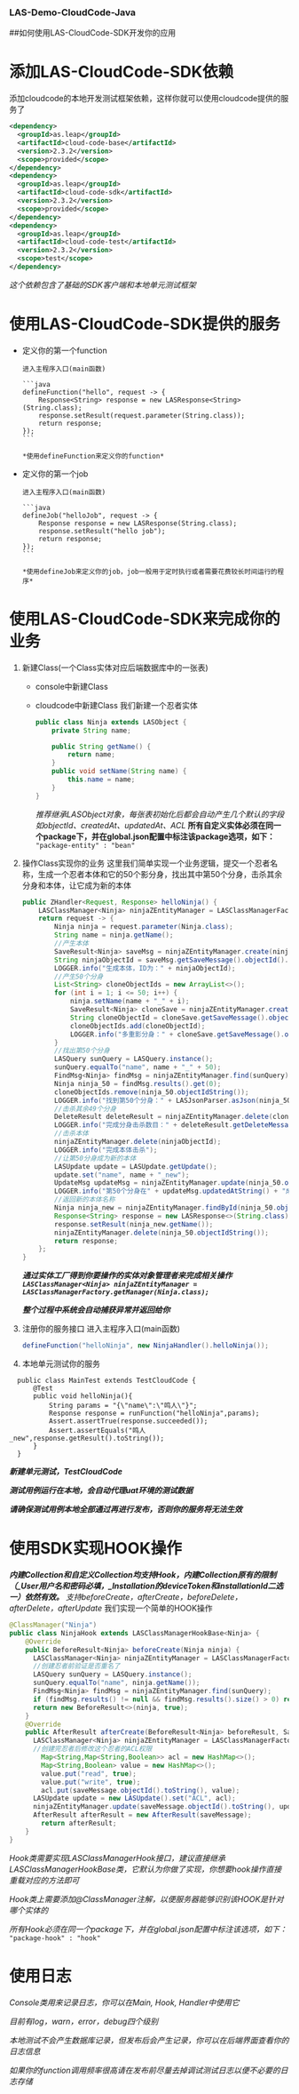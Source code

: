 ### LAS-Demo-CloudCode-Java

##如何使用LAS-CloudCode-SDK开发你的应用

# 添加LAS-CloudCode-SDK依赖

添加cloudcode的本地开发测试框架依赖，这样你就可以使用cloudcode提供的服务了

```xml
<dependency>
  <groupId>as.leap</groupId>
  <artifactId>cloud-code-base</artifactId>
  <version>2.3.2</version>
  <scope>provided</scope>
</dependency>
<dependency>
  <groupId>as.leap</groupId>
  <artifactId>cloud-code-sdk</artifactId>
  <version>2.3.2</version>
  <scope>provided</scope>
</dependency>
<dependency>
  <groupId>as.leap</groupId>
  <artifactId>cloud-code-test</artifactId>
  <version>2.3.2</version>
  <scope>test</scope>
</dependency>
```

*这个依赖包含了基础的SDK客户端和本地单元测试框架*
    
# 使用LAS-CloudCode-SDK提供的服务

- 定义你的第一个function

      进入主程序入口(main函数)
      
      ```java
      defineFunction("hello", request -> {
          Response<String> response = new LASResponse<String>(String.class);
          response.setResult(request.parameter(String.class));
          return response;
      });
      ```
         
      *使用defineFunction来定义你的function*
  
- 定义你的第一个job

      进入主程序入口(main函数)
      
      ```java
      defineJob("helloJob", request -> {
          Response response = new LASResponse(String.class);
          response.setResult("hello job");
          return response;
      });
      ```
      
      *使用defineJob来定义你的job，job一般用于定时执行或者需要花费较长时间运行的程序*

# 使用LAS-CloudCode-SDK来完成你的业务
1. 新建Class(一个Class实体对应后端数据库中的一张表)
    + console中新建Class
    + cloudcode中新建Class
        我们新建一个忍者实体
        
        ```java
        public class Ninja extends LASObject {
            private String name;
        
            public String getName() {
                return name;
            }
            public void setName(String name) {
                this.name = name;
            }
        }
        ```
        
        *推荐继承LASObject对象，每张表初始化后都会自动产生几个默认的字段如objectId、createdAt、updatedAt、ACL*
        **所有自定义实体必须在同一个package下，并在global.json配置中标注该package选项，如下：**
        `"package-entity" : "bean"`
2. 操作Class实现你的业务
    这里我们简单实现一个业务逻辑，提交一个忍者名称，生成一个忍者本体和它的50个影分身，找出其中第50个分身，击杀其余分身和本体，让它成为新的本体

    ```java
    public ZHandler<Request, Response> helloNinja() {
        LASClassManager<Ninja> ninjaZEntityManager = LASClassManagerFactory.getManager(Ninja.class);
        return request -> {
            Ninja ninja = request.parameter(Ninja.class);
            String name = ninja.getName();
            //产生本体
            SaveResult<Ninja> saveMsg = ninjaZEntityManager.create(ninja);
            String ninjaObjectId = saveMsg.getSaveMessage().objectId().toString();
            LOGGER.info("生成本体，ID为：" + ninjaObjectId);
            //产生50个分身
            List<String> cloneObjectIds = new ArrayList<>();
            for (int i = 1; i <= 50; i++) {
                ninja.setName(name + "_" + i);
                SaveResult<Ninja> cloneSave = ninjaZEntityManager.create(ninja);
                String cloneObjectId = cloneSave.getSaveMessage().objectId().toString();
                cloneObjectIds.add(cloneObjectId);
                LOGGER.info("多重影分身：" + cloneSave.getSaveMessage().objectId().toString());
            }
            //找出第50个分身
            LASQuery sunQuery = LASQuery.instance();
            sunQuery.equalTo("name", name + "_" + 50);
            FindMsg<Ninja> findMsg = ninjaZEntityManager.find(sunQuery);
            Ninja ninja_50 = findMsg.results().get(0);
            cloneObjectIds.remove(ninja_50.objectIdString());
            LOGGER.info("找到第50个分身：" + LASJsonParser.asJson(ninja_50));
            //击杀其余49个分身
            DeleteResult deleteResult = ninjaZEntityManager.delete(cloneObjectIds.toArray(new String[cloneObjectIds.size()]));
            LOGGER.info("完成分身击杀数目：" + deleteResult.getDeleteMessage().number());
            //击杀本体
            ninjaZEntityManager.delete(ninjaObjectId);
            LOGGER.info("完成本体击杀");
            //让第50分身成为新的本体
            LASUpdate update = LASUpdate.getUpdate();
            update.set("name", name + "_new");
            UpdateMsg updateMsg = ninjaZEntityManager.update(ninja_50.objectIdString(), update);
            LOGGER.info("第50个分身在" + updateMsg.updatedAtString() + "成为新的本体");
            //返回新的本体名称
            Ninja ninja_new = ninjaZEntityManager.findById(ninja_50.objectIdString());
            Response<String> response = new LASResponse<>(String.class);
            response.setResult(ninja_new.getName());
            ninjaZEntityManager.delete(ninja_50.objectIdString());
            return response;
        };
    }
    ```

    ***通过实体工厂得到你要操作的实体对象管理者来完成相关操作
    `LASClassManager<Ninja> ninjaZEntityManager = LASClassManagerFactory.getManager(Ninja.class);`***
    
    ***整个过程中系统会自动捕获异常并返回给你***        
3. 注册你的服务接口
    进入主程序入口(main函数)

    ```java
    defineFunction("helloNinja", new NinjaHandler().helloNinja());
    ```
    
4. 本地单元测试你的服务

  ```
    public class MainTest extends TestCloudCode {
        @Test
        public void helloNinja(){
            String params = "{\"name\":\"鸣人\"}";
            Response response = runFunction("helloNinja",params);
            Assert.assertTrue(response.succeeded());
            Assert.assertEquals("鸣人_new",response.getResult().toString());
        }
    }
  ```

  ***新建单元测试，TestCloudCode***
  
  ***测试用例运行在本地，会自动代理uat环境的测试数据***
  
  ***请确保测试用例本地全部通过再进行发布，否则你的服务将无法生效***

# 使用SDK实现HOOK操作
***内建Collection和自定义Collection均支持Hook，内建Collection原有的限制（_User用户名和密码必填，_Installation的deviceToken和installationId二选一）依然有效。***
*支持beforeCreate，afterCreate，beforeDelete，afterDelete，afterUpdate*
我们实现一个简单的HOOK操作

```java
@ClassManager("Ninja")
public class NinjaHook extends LASClassManagerHookBase<Ninja> {
    @Override
    public BeforeResult<Ninja> beforeCreate(Ninja ninja) {
      LASClassManager<Ninja> ninjaZEntityManager = LASClassManagerFactory.getManager(Ninja.class);
      //创建忍者前验证是否重名了
      LASQuery sunQuery = LASQuery.instance();
      sunQuery.equalTo("name", ninja.getName());
      FindMsg<Ninja> findMsg = ninjaZEntityManager.find(sunQuery);
      if (findMsg.results() != null && findMsg.results().size() > 0) return new BeforeResult<>(ninja,false,"ninja name repeated");
      return new BeforeResult<>(ninja, true);
    }
    @Override
    public AfterResult afterCreate(BeforeResult<Ninja> beforeResult, SaveMsg saveMessage) {
      LASClassManager<Ninja> ninjaZEntityManager = LASClassManagerFactory.getManager(Ninja.class);
      //创建完忍者后修改这个忍者的ACL权限
        Map<String,Map<String,Boolean>> acl = new HashMap<>();
        Map<String,Boolean> value = new HashMap<>();
        value.put("read", true);
        value.put("write", true);
        acl.put(saveMessage.objectId().toString(), value);
      LASUpdate update = new LASUpdate().set("ACL", acl);
      ninjaZEntityManager.update(saveMessage.objectId().toString(), update);
      AfterResult afterResult = new AfterResult(saveMessage);
        return afterResult;
    }
}
```
    
*Hook类需要实现LASClassManagerHook接口，建议直接继承LASClassManagerHookBase类，它默认为你做了实现，你想要hook操作直接重载对应的方法即可*

*Hook类上需要添加@ClassManager注解，以便服务器能够识别该HOOK是针对哪个实体的*

*所有Hook必须在同一个package下，并在global.json配置中标注该选项，如下：*
`"package-hook" : "hook"`
    
# 使用日志

*Console类用来记录日志，你可以在Main, Hook, Handler中使用它*

*目前有log，warn，error，debug四个级别*

*本地测试不会产生数据库记录，但发布后会产生记录，你可以在后端界面查看你的日志信息*

*如果你的function调用频率很高请在发布前尽量去掉调试测试日志以便不必要的日志存储*